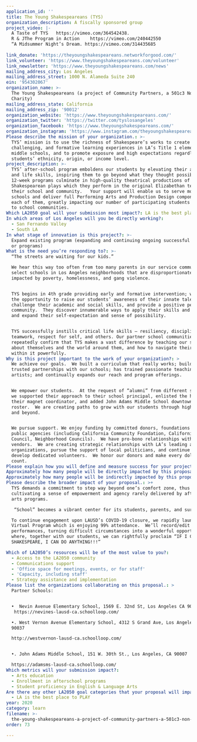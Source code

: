 ```yaml
---
application_id: ''
title: The Young Shakespeareans (TYS)
organization_description: A fiscally sponsored group
project_video: |-
  A Taste of TYS   https://vimeo.com/364542438.       
  R & JThe Program in Action    https://vimeo.com/240442550
  “A Midsummer Night’s Dream. https://vimeo.com/314435685
           
link_donate: 'https://theyoungshakespeareans.networkforgood.com/'
link_volunteer: 'https://www.theyoungshakespeareans.com/volunteer'
link_newsletter: 'https://www.theyoungshakespeareans.com/news'
mailing_address_city: Los Angeles
mailing_address_street: 1000 N. Alameda Suite 240
ein: '954302067'
organization_name: >-
  The Young Shakespeareans (a project of Community Partners, a 501c3 Non-Profit
  Charity)
mailing_address_state: California
mailing_address_zip: '90012'
organization_website: 'https://www.theyoungshakespeareans.com/'
organization_twitter: 'https://twitter.com/tyslosangeles'
organization_facebook: 'https://www.theyoungshakespeareans.com/'
organization_instagram: 'https://www.instagram.com/theyoungshakespeareans/'
Please describe the mission of your organization.: >-
  TYS’ mission is to use the richness of Shakespeare’s works to create early,
  challenging, and formative learning experiences in LA’s Title 1 elementary and
  middle schools, and to promote exposure and high expectations regardless of
  students’ ethnicity, origin, or income level.
project_description: >-
  TYS’ after-school program emboldens our students by elevating their academic
  and life skills, inspiring them to go beyond what they thought possible. Our
  12-week programs culminate in high-quality theatrical productions of
  Shakespearean plays which they perform in the original Elizabethan text for
  their school and community.   Your support will enable us to serve more
  schools and deliver full Performing Arts and Production Design components in
  each of them, greatly impacting our number of participating students and reach
  to school communities. 
Which LA2050 goal will your submission most impact?: LA is the best place to LEARN
In which areas of Los Angeles will you be directly working?:
  - San Fernando Valley
  - South LA
In what stage of innovation is this project?: >-
  Expand existing program (expanding and continuing ongoing successful projects
  or programs)
What is the need you’re responding to?: >-
  “The streets are waiting for our kids.”   

  We hear this way too often from too many parents in our service community.  We
  select schools in Los Angeles neighborhoods that are disproportionately
  impacted by poverty, homelessness, and gang violence.   


  TYS begins in 4th grade providing early and formative intervention; we seize
  the opportunity to raise our students’ awareness of their innate talents,
  challenge their academic and social skills, and provide a positive peer
  community.  They discover innumerable ways to apply their skills and energy
  and expand their self-expectation and sense of possibility. 


  TYS successfully instills critical life skills – resiliency, discipline,
  teamwork, respect for self, and others. Our partner school communities
  repeatedly confirm that TYS makes a vast difference by teaching our students
  about themselves and the world around them, and how to navigate their way
  within it powerfully.
Why is this project important to the work of your organization?: >
  We achieve our goals.  We built a curriculum that really works; builds strong,
  trusted partnerships with our schools; has trained passionate teaching
  artists; and continually expands our reach and program offerings.  


  We empower our students.  At the request of “alumni” from different schools,
  we supported their approach to their school principal, enlisted the help of
  their magnet coordinator, and added John Adams Middle School downtown to our
  roster.  We are creating paths to grow with our students through high school
  and beyond.


  We pursue support. We enjoy funding by committed donors, foundations and
  public agencies (including California Community Foundation, California Arts
  Council, Neighborhood Councils).  We have pro-bono relationships with critical
  vendors.  We are creating strategic relationships with LA’s leading arts
  organizations, pursue the support of local politicians, and continue to
  develop dedicated volunteers.  We honor our donors and make every dollar
  count.
Please explain how you will define and measure success for your project.: "TYS is a proven success in using the broad platform of the theatrical arts to attract and hold attention, develop and utilize academic and life skills, cultivate and apply critical thinking independently and collaboratively, and provide a truly transformative experience for all involved.   Our goal is to expand our reach – more schools, more students, more programming.\n\nWe measure our success via both anecdotal and data-driven methods. We track and enjoy high attendance, re-enrollment from year to year, and subsequent enrollment of siblings, cousins, and friends.  We conduct written surveys (Student self-assessment; Classroom/Liaison Teacher assessment of each student) at the beginning and end of each program, as well as our Principals’ assessments of overall school impact and written surveys of our Teaching Artists at the end of each program.  Our executive team reviews all information to remain current regarding the effectiveness of our curriculum and delivery, and we implement adjustments if/as needed.\n\nThe comments we regularly hear are equally important indicators of our success: \n•\t2nd and 3rd graders press to know when they can become Young Shakespeareans;\n•\tOur Alumni regularly return to share their latest achievements;\n•\tTeachers report that their TYS students’ classroom participation and confidence notably increase;\n•\tPrincipals report that parents push for months for the program to begin;\n•\tParents report that their previously shy children become more outgoing and willing to try new things;\n•\tLocal residents tearfully thank us for bringing pride to their neighborhood;\n•\tAffluent audience members are surprised, impressed, and inspired by our students’ poise, and reconsider the possibilities that exist in the neighborhoods we serve.\n\n"
Approximately how many people will be directly impacted by this proposal?: '344'
Approximately how many people will be indirectly impacted by this proposal?: '6273'
Please describe the broader impact of your proposal.: >+
  TYS demands a commitment to step way beyond one’s comfort zone, thus
  cultivating a sense of empowerment and agency rarely delivered by after-school
  arts programs.

   “School” becomes a vibrant center for its students, parents, and surrounding residents; in fact, TYS is cited as a factor in improved attendance, and designations of California “Blue Ribbon School” Awards. 

  To continue engagement upon LAUSD’s COVID-19 closure, we rapidly launched a
  Virtual Program which is enjoying 99% attendance.  We’ll record/edit all final
  performances, turning difficult circumstances into a wonderful opportunity
  where, together with our students, we can rightfully proclaim “IF I CAN DO
  SHAKESPEARE, I CAN DO ANYTHING!!!”

Which of LA2050’s resources will be of the most value to you?:
  - Access to the LA2050 community
  - Communications support
  - 'Office space for meetings, events, or for staff'
  - 'Capacity, including staff'
  - Strategy assistance and implementation
Please list the organizations collaborating on this proposal.: >
  Partner Schools:


  •  Nevin Avenue Elementary School, 1569 E. 32nd St, Los Angeles CA 90011
   https://nevines-lausd-ca.schoolloop.com/

  •. West Vernon Avenue Elementary School, 4312 S Grand Ave, Los Angeles CA
  90037

  http://westvernon-lausd-ca.schoolloop.com/


  •. John Adams Middle School, 151 W. 30th St., Los Angeles, CA 90007

  https://adamsms-lausd-ca.schoolloop.com/
Which metrics will your submission impact?:
  - Arts education
  - Enrollment in afterschool programs
  - Student proficiency in English & Language Arts
Are there any other LA2050 goal categories that your proposal will impact?:
  - LA is the best place to PLAY
year: 2020
category: learn
filename: >-
  the-young-shakespeareans-a-project-of-community-partners-a-501c3-non-profit-charity
order: 73

---
```

